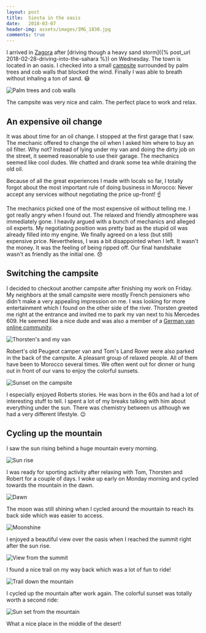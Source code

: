 ```yaml
---
layout: post
title:  Siesta in the oasis
date:   2018-03-07
header-img: assets/images/IMG_1830.jpg
comments: true
---
```


I arrived in [Zagora](https://www.google.com/maps/place/Zagora/) after [driving though a heavy sand storm]({% post_url 2018-02-28-driving-into-the-sahara %}) on Wednesday. The town is located in an oasis. I checked into a small [campsite](https://www.google.com/maps/place/Camping+Oasis+Palmier/) surrounded by palm trees and cob walls that blocked the wind. Finally I was able to breath without inhaling a ton of sand. :mask:

![Palm trees and cob walls](/assets/images/IMG_1817.jpg)

 The campsite was very nice and calm. The perfect place to work and relax.

## An expensive oil change

It was about time for an oil change. I stopped at the first garage that I saw. The mechanic offered to change the oil when I asked him where to buy an oil filter. Why not? Instead of lying under my van and doing the dirty job on the street, it seemed reasonable to use their garage. The mechanics seemed like cool dudes. We chatted and drank some tea while draining the old oil.

Because of all the great experiences I made with locals so far, I totally forgot about the most important rule of doing business in Morocco: Never accept any services without negotiating the price up-front! :point_up:

The mechanics picked one of the most expensive oil without telling me. I got really angry when I found out. The relaxed and friendly atmosphere was immediately gone. I heavily argued with a bunch of mechanics and alleged oil experts. My negotiating position was pretty bad as the stupid oil was already filled into my engine. We finally agreed on a less (but still) expensive price. Nevertheless, I was a bit disappointed when I left. It wasn't the money. It was the feeling of being ripped off. Our final handshake wasn't as friendly as the initial one. :disappointed:

## Switching the campsite

I decided to checkout another campsite after finishing my work on Friday. My neighbors at the small campsite were mostly French pensioners who didn't make a very appealing impression on me. I was looking for more entertainment which I found on the other side of the river. Thorsten greeted me right at the entrance and invited me to park my van next to his Mercedes 609. He seemed like a nice dude and was also a member of a [German van online community](http://www.busfreaks.de/).

![Thorsten's and my van](/assets/images/IMG_1827.jpg)

Robert's old Peugeot camper van and Tom's Land Rover were also parked in the back of the campsite. A pleasant group of relaxed people. All of them have been to Morocco several times. We often went out for dinner or hung out in front of our vans to enjoy the colorful sunsets.

![Sunset on the campsite](/assets/images/IMG_1829.jpg)

I especially enjoyed Roberts stories. He was born in the 60s and had a lot of interesting stuff to tell. I spent a lot of my breaks talking with him about everything under the sun. There was chemistry between us although we had a very different lifestyle. :wink:

## Cycling up the mountain

I saw the sun rising behind a huge mountain every morning.

![Sun rise](/assets/images/IMG_1830.jpg)

I was ready for sporting activity after relaxing with Tom, Thorsten and Robert for a couple of days. I woke up early on Monday morning and cycled towards the mountain in the dawn.

![Dawn](/assets/images/IMG_1831.jpg)

The moon was still shining when I cycled around the mountain to reach its back side which was easier to access.

![Moonshine](/assets/images/IMG_1832.jpg)

I enjoyed a beautiful view over the oasis when I reached the summit right after the sun rise.

![View from the summit](/assets/images/IMG_1838.jpg)

I found a nice trail on my way back which was a lot of fun to ride!

![Trail down the mountain](/assets/images/IMG_1844.jpg)

I cycled up the mountain after work again. The colorful sunset was totally worth a second ride:

![Sun set from the mountain](/assets/images/IMG_1857.jpg)

What a nice place in the middle of the desert!
